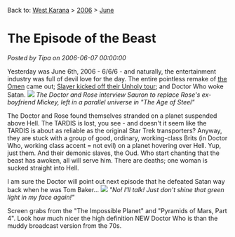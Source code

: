 Back to: [West Karana](/posts/westkarana.md) > [2006](/posts/2006/westkarana.md) > [June](./westkarana.md)
# The Episode of the Beast

*Posted by Tipa on 2006-06-07 00:00:00*

Yesterday was June 6th, 2006 - 6/6/6 - and naturally, the entertainment industry was full of devil love for the day. The entire pointless remake of [the Omen](http://rogerebert.suntimes.com/apps/pbcs.dll/article?AID=/20060605/REVIEWS/60524002/1023) came out; [Slayer kicked off their Unholy tour](http://seattletimes.nwsource.com/html/musicnightlife/2003041078_slayer05.html); and Doctor Who woke Satan.
![](../../../images/hell1.jpg)
*The Doctor and Rose interview Sauron to replace Rose's ex-boyfriend Mickey, left in a parallel universe in "The Age of Steel"*

The Doctor and Rose found themselves stranded on a planet suspended above Hell. The TARDIS is lost, you see - and doesn't it seem like the TARDIS is about as reliable as the original Star Trek transporters? Anyway, they are stuck with a group of good, ordinary, working-class Brits (in Doctor Who, working class accent = not evil) on a planet hovering over Hell. Yup, just them. And their demonic slaves, the Oud. Who start chanting that the beast has awoken, all will serve him. There are deaths; one woman is sucked straight into Hell.

I am sure the Doctor will point out next episode that he defeated Satan way back when he was Tom Baker...
![](../../../images/hell2.jpg)
*"No! I'll talk! Just don't shine that green light in my face again!"*


Screen grabs from the "The Impossible Planet" and "Pyramids of Mars, Part 4". Look how much nicer the high definition NEW Doctor Who is than the muddy broadcast version from the 70s.
